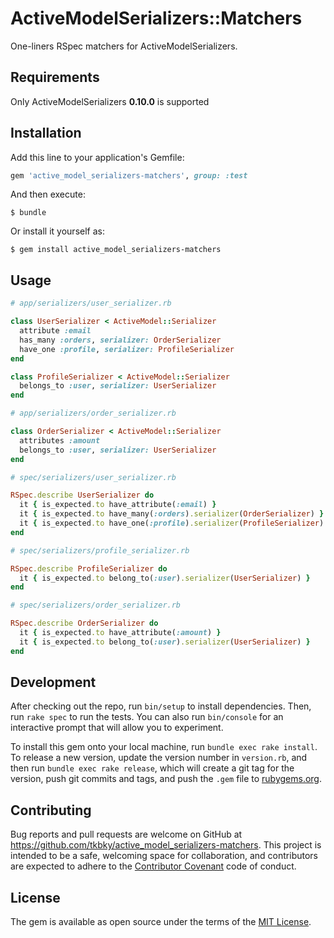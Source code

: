 # ActiveModelSerializers::Matchers

One-liners RSpec matchers for ActiveModelSerializers.

## Requirements

Only ActiveModelSerializers **0.10.0** is supported

## Installation

Add this line to your application's Gemfile:

```ruby
gem 'active_model_serializers-matchers', group: :test
```

And then execute:

    $ bundle

Or install it yourself as:

    $ gem install active_model_serializers-matchers

## Usage

```ruby
# app/serializers/user_serializer.rb

class UserSerializer < ActiveModel::Serializer
  attribute :email
  has_many :orders, serializer: OrderSerializer
  have_one :profile, serializer: ProfileSerializer
end
```

```ruby
class ProfileSerializer < ActiveModel::Serializer
  belongs_to :user, serializer: UserSerializer
end
```

```ruby
# app/serializers/order_serializer.rb

class OrderSerializer < ActiveModel::Serializer
  attributes :amount
  belongs_to :user, serializer: UserSerializer
end
```

```ruby
# spec/serializers/user_serializer.rb

RSpec.describe UserSerializer do
  it { is_expected.to have_attribute(:email) }
  it { is_expected.to have_many(:orders).serializer(OrderSerializer) }
  it { is_expected.to have_one(:profile).serializer(ProfileSerializer) }
end
```

```ruby
# spec/serializers/profile_serializer.rb

RSpec.describe ProfileSerializer do
  it { is_expected.to belong_to(:user).serializer(UserSerializer) }
end
```

```ruby
# spec/serializers/order_serializer.rb

RSpec.describe OrderSerializer do
  it { is_expected.to have_attribute(:amount) }
  it { is_expected.to belong_to(:user).serializer(UserSerializer) }
end
```

## Development

After checking out the repo, run `bin/setup` to install dependencies. Then, run `rake spec` to run the tests. You can also run `bin/console` for an interactive prompt that will allow you to experiment.

To install this gem onto your local machine, run `bundle exec rake install`. To release a new version, update the version number in `version.rb`, and then run `bundle exec rake release`, which will create a git tag for the version, push git commits and tags, and push the `.gem` file to [rubygems.org](https://rubygems.org).

## Contributing

Bug reports and pull requests are welcome on GitHub at https://github.com/tkbky/active_model_serializers-matchers. This project is intended to be a safe, welcoming space for collaboration, and contributors are expected to adhere to the [Contributor Covenant](http://contributor-covenant.org) code of conduct.


## License

The gem is available as open source under the terms of the [MIT License](http://opensource.org/licenses/MIT).
